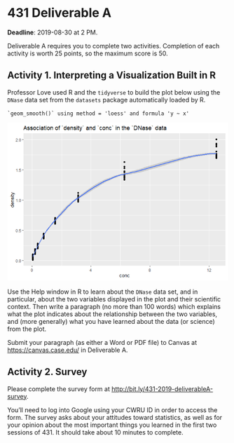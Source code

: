 431 Deliverable A
================

**Deadline**: 2019-08-30 at 2 PM.

Deliverable A requires you to complete two activities. Completion of each activity is worth 25 points, so the maximum score is 50.

## Activity 1. Interpreting a Visualization Built in R

Professor Love used R and the `tidyverse` to build the plot below using
the `DNase` data set from the `datasets` package automatically loaded by
R.

    `geom_smooth()` using method = 'loess' and formula 'y ~ x'

![](README_files/figure-gfm/unnamed-chunk-1-1.png)<!-- -->

Use the Help window in R to learn about the `DNase` data set, and in
particular, about the two variables displayed in the plot and their
scientific context. Then write a paragraph (no more than 100 words)
which explains what the plot indicates about the relationship between
the two variables, and (more generally) what you have learned about the
data (or science) from the plot.

Submit your paragraph (as either a Word or PDF file) to Canvas at
<https://canvas.case.edu/> in Deliverable A.

## Activity 2. Survey

Please complete the survey form at
<http://bit.ly/431-2019-deliverableA-survey>. 

You’ll need to log into Google using your CWRU ID in order to access the form. 
The survey asks about your attitudes toward statistics, as well as for your opinion
about the most important things you learned in the first two sessions of
431. It should take about 10 minutes to complete.
